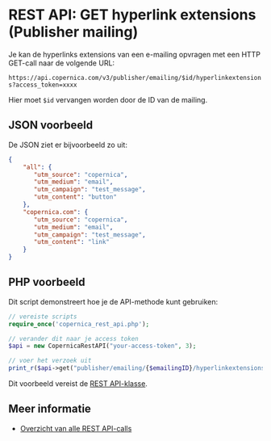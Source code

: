 # REST API: GET hyperlink extensions (Publisher mailing)

Je kan de hyperlinks extensions van een e-mailing opvragen met een HTTP GET-call naar de volgende URL:

`https://api.copernica.com/v3/publisher/emailing/$id/hyperlinkextensions?access_token=xxxx`

Hier moet `$id` vervangen worden door de ID van de mailing. 

## JSON voorbeeld

De JSON ziet er bijvoorbeeld zo uit:

```json
{
    "all": {
       "utm_source": "copernica",
       "utm_medium": "email",
       "utm_campaign": "test_message",
       "utm_content": "button"
    },
    "copernica.com": {
       "utm_source": "copernica",
       "utm_medium": "email",
       "utm_campaign": "test_message",
       "utm_content": "link"
    }
}
```

## PHP voorbeeld

Dit script demonstreert hoe je de API-methode kunt gebruiken:

```php
// vereiste scripts
require_once('copernica_rest_api.php');

// verander dit naar je access token 
$api = new CopernicaRestAPI("your-access-token", 3);

// voer het verzoek uit
print_r($api->get("publisher/emailing/{$emailingID}/hyperlinkextensions/"));
```

Dit voorbeeld vereist de [REST API-klasse](./rest-php).

## Meer informatie

* [Overzicht van alle REST API-calls](./rest-methods)
